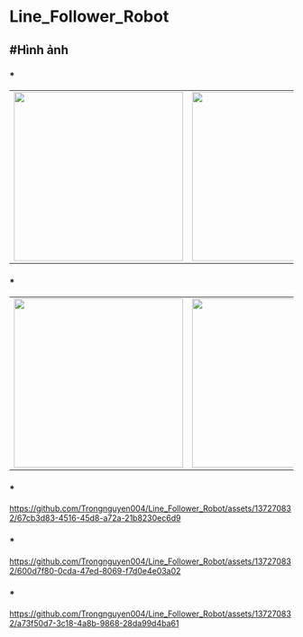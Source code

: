 # Line_Follower_Robot
## #Hình ảnh
### *
<p align="center">
  <table>
      <td>
        <img src="https://github.com/Trongnguyen004/Line_Follower_Robot/assets/137270832/636a8158-ef70-4ea3-ab32-5f134e529e24" width="300">
      </td>
      <td>
        <img src="https://github.com/Trongnguyen004/Line_Follower_Robot/assets/137270832/5bda47f6-b95c-4b3c-8606-9612b6f7ee98" width="300">
      </td>
    
  </table>
</p>

### *
<p align="center">
  <table>
    <tr>
      <td>
        <img src="https://github.com/Trongnguyen004/Line_Follower_Robot/assets/137270832/ba0740fd-513c-4a2f-a0d6-2e8b6d2b3a41" width="300">
      </td>
      <td>
        <img src="https://github.com/Trongnguyen004/Line_Follower_Robot/assets/137270832/5ab86eb6-c283-4017-9f78-97715a68e9a8" width="300">
      </td>  
    </tr>
  </table>
</p>

### *
https://github.com/Trongnguyen004/Line_Follower_Robot/assets/137270832/67cb3d83-4516-45d8-a72a-21b8230ec6d9

### *
https://github.com/Trongnguyen004/Line_Follower_Robot/assets/137270832/600d7f80-0cda-47ed-8069-f7d0e4e03a02

### *
https://github.com/Trongnguyen004/Line_Follower_Robot/assets/137270832/a73f50d7-3c18-4a8b-9868-28da99d4ba61

